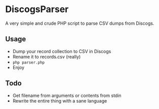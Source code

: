 # DiscogsParser
A very simple and crude PHP script to parse CSV dumps from Discogs.

## Usage
* Dump your record collection to CSV in Discogs
* Rename it to records.csv (really)
* `php parser.php`
* Enjoy

## Todo
* Get filename from arguments or contents from stdin
* Rewrite the entire thing with a sane language
